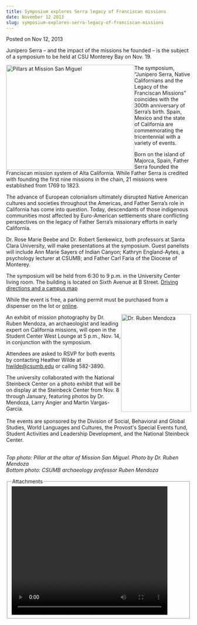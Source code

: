 ```yaml
---
title: Symposium explores Serra legacy of Franciscan missions
date: November 12 2013
slug: symposium-explores-serra-legacy-of-franciscan-missions
---
```


 



<span class="date">Posted on Nov 12, 2013    </span>
<p>Jun&#xED;pero Serra &#x2013; and the impact of the missions he founded &#x2013; is
the subject of a symposium to be held at CSU Monterey Bay on Nov.
19.</p>
<p><img alt="Pillars at Mission San Miguel" src="https://news.csumb.edu/sites/default/files/65/attachments/news/images/pillars.jpg" style="float:left; width:350px; height:286px">The symposium,
&#x201C;Jun&#xED;pero Serra, Native Californians and the Legacy of the
Franciscan Missions&#x201D; coincides with the 300th anniversary of
Serra&#x2019;s birth. Spain, Mexico and the state of California are
commemorating the tricentennial with a variety of events.</img></p>
<p>Born on the island of Majorca, Spain, Father Serra founded the
Franciscan mission system of Alta California. While Father Serra is
credited with founding the first nine missions in the chain, 21
missions were established from 1769 to 1823.</p>
<p>The advance of European colonialism ultimately disrupted Native
American cultures and societies throughout the Americas, and Father
Serra&#x2019;s role in California has come into question. Today,
descendants of those indigenous communities most affected by
Euro-American settlements share conflicting perspectives on the
legacy of Father Serra&#x2019;s missionary efforts in early
California.</p>
<p>Dr. Rose Marie Beebe and Dr. Robert Senkewicz, both professors
at Santa Clara University, will make presentations at the
symposium. Guest panelists will include Ann Marie Sayers of Indian
Canyon; Kathryn England-Aytes, a psychology lecturer at CSUMB; and
Father Carl Faria of the Diocese of Monterey.</p>
<p>The symposium will be held from 6:30 to 9 p.m. in the University
Center living room. The building is located on Sixth Avenue at B
Street. <a href="https://csumb.edu/maps" rel="nofollow">Driving
directions and a campus map</a></p>
<p>While the event is free, a parking permit must be purchased from
a dispenser on the lot or <a href="https://store.csumb.edu/products/daily-parking-permit" rel="nofollow">online</a>.</p>
<p><img alt="Dr. Ruben Mendoza" src="https://news.csumb.edu/sites/default/files/65/attachments/news/images/ruben_mendoza_0.jpg" style="float:right; width:190px; height:266px">An exhibit of
mission photography by Dr. Ruben Mendoza, an archaeologist and
leading expert on California missions, will open in the Student
Center West Lounge at 5 p.m., Nov. 14, in conjunction with the
symposium.</img></p>
<p>Attendees are asked to RSVP for both events by contacting
Heather Wilde at <a href="mailto:hwilde@csumb.edu">hwilde@csumb.edu</a> or calling
582-3890.</p>
<p>The university collaborated with the National Steinbeck Center
on a photo exhibit that will be on display at the Steinbeck Center
from Nov. 8 through January, featuring photos by Dr. Mendoza, Larry
Angier and Martin Vargas-Garcia.<br>
<br>
The events are sponsored by the Division of Social, Behavioral and
Global Studies, World Languages and Cultures, the Provost&apos;s Special
Events fund, Student Activities and Leadership Development, and the
National Steinbeck Center.</br></br></p>
<p class="small"><em>Top photo: Pillar at the altar of Mission San
Miguel. Photo by Dr. Ruben Mendoza<br>
Bottom photo: CSUMB archaeology professor Ruben Mendoza</br></em></p>
<fieldset class="fieldgroup group-attachments">
<legend>Attachments</legend>
<div class="field field-type-emvideo field-field-attach-video">
<div class="field-items">
<div class="field-item odd">
<div class="emvideo emvideo-video emvideo-youtube">
<div class="emfield-emvideo emfield-emvideo-youtube">
<div id="emvideo-youtube-flash-wrapper-1">
<!--<object type="application/x-shockwave-flash" height="350" width="425" data="https://www.youtube.com/v/ERqVfXwZy2Y&amp;rel=0&amp;enablejsapi=1&amp;playerapiid=ytplayer&amp;fs=1" id="emvideo-youtube-flash-1">
          <param name="movie" value="https://www.youtube.com/v/ERqVfXwZy2Y&amp;rel=0&amp;enablejsapi=1&amp;playerapiid=ytplayer&amp;fs=1" />
          <param name="allowScriptAccess" value="sameDomain"/>
          <param name="quality" value="best"/>
          <param name="allowFullScreen" value="true"/>
          <param name="bgcolor" value="#FFFFFF"/>
          <param name="scale" value="noScale"/>
          <param name="salign" value="TL"/>
          <param name="FlashVars" value="playerMode=embedded" />
          <param name="wmode" value="transparent" />
        </object>-->
<video controls="" width="425" height="350">
<source src="https://r5---sn-o097znez.googlevideo.com/videoplayback?ms=au&amp;source=youtube&amp;mt=1422331698&amp;mv=m&amp;itag=18&amp;initcwndbps=3846250&amp;ip=198.189.249.65&amp;key=yt5&amp;sparams=dur,id,initcwndbps,ip,ipbits,itag,mm,ms,mv,pl,ratebypass,source,upn,expire&amp;sver=3&amp;ipbits=0&amp;fexp=900718,907263,916104,923368,927622,929821,930676,936121,9406392,941004,943917,947225,948124,952302,952605,952901,955301,957103,957105,957201,959701&amp;expire=1422353334&amp;dur=431.393&amp;id=o-AAa4o-FOA5iuNBxivpihVth0hD9r-mDSc-VLJiMIJ00R&amp;ratebypass=yes&amp;pl=23&amp;signature=79D18A5416E5DBE016991F817206F0E2A105C3FF.8627A304B34F0B9A76422BC43AA3BBC1F346E29A&amp;mm=31&amp;upn=IyTAQ-ubL6o&amp;name=ERqVfXwZy2Y" type="video/mp4"/></video></div>
</div>
</div>
</div>
</div>
</div>
</fieldset>





 
